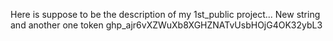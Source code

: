 Here is suppose to be the description of my 1st_public project...
New string and another one
token
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
